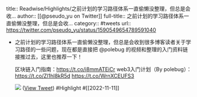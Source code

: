 title:: Readwise/Highlights/之前计划的学习路径体系一直偷懒没整理，但总是会收...
author:: [[@pseudo_yu on Twitter]]
full-title:: 之前计划的学习路径体系一直偷懒没整理，但总是会收...
category:: #tweets
url:: https://twitter.com/pseudo_yu/status/1590549654789591040

- 之前计划的学习路径体系一直偷懒没整理，但总是会收到很多博客读者关于学习路径的一些问题，现在都是直接把 @polebug 的视频和整理的入门资料链接推过去，这里也推荐一下！
  
  区块链入门指南：https://t.co/i8mmATEiCr
  web3入门计划（By polebug）：https://t.co/Zl1hl8kR5d
  https://t.co/WrnXCEUFS3 
  
  ![](https://pbs.twimg.com/media/FhLEMwtVQAAY1kG.jpg) ([View Tweet](https://twitter.com/pseudo_yu/status/1590549654789591040)) #Highlight #[[2022-11-11]]